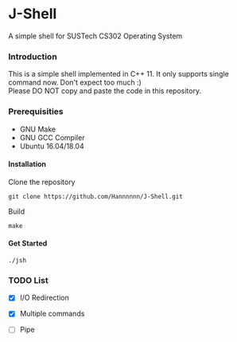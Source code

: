 # J-Shell
A simple shell for SUSTech CS302 Operating System

### Introduction

This is a simple shell implemented in C++ 11. 
It only supports single command now. Don't expect too much :)  
Please DO NOT copy and paste the code in this repository.  


### Prerequisities

* GNU Make
* GNU GCC Compiler
* Ubuntu 16.04/18.04

#### Installation

Clone the repository

```
git clone https://github.com/Hannnnnn/J-Shell.git
```

Build 

```
make
```

#### Get Started
```
./jsh
```
### TODO List

-[x] I/O Redirection  
-[x] Multiple commands  
-[ ] Pipe  



